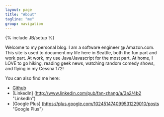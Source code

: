 ```yaml
---
layout: page
title: "About"
tagline: "me"
group: navigation
---
```

{% include JB/setup %}

Welcome to my personal blog. I am a software engineer @ Amazon.com. This site is used to document my life here in Seattle, both the fun part and work part. At work, my use Java/Javascript for the most part. At home, I LOVE to go hiking, reading geek news, watching random comedy shows, and flying in my Cessna 172!  

You can also find me here:
* [Github](https://github.com/fredplusplus "Github")
* [LinkedIn] (http://www.linkedin.com/pub/fan-zhang/a/3a2/4b2 "LinkedIn")
* [Google Plus] (https://plus.google.com/102451474099531229010/posts "Google Plus")
